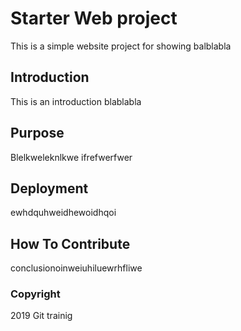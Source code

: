 # Starter Web project

This is a simple website project for showing balblabla

## Introduction
This is an introduction blablabla

## Purpose
Blelkweleknlkwe
ifrefwerfwer

## Deployment
ewhdquhweidhewoidhqoi
## How To Contribute
conclusionoinweiuhiluewrhfliwe

### Copyright

2019 Git trainig
